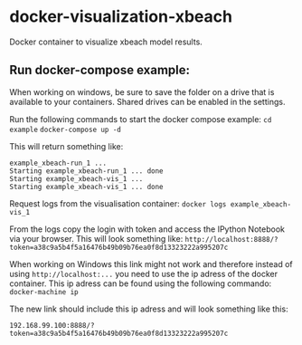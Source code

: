 # docker-visualization-xbeach
Docker container to visualize xbeach model results.

## Run docker-compose example:
When working on windows, be sure to save the folder on a drive that is available to your containers. 
Shared drives can be enabled in the settings.

Run the following commands to start the docker compose example:
`cd example`
`docker-compose up -d`

This will return something like:
```
example_xbeach-run_1 ...
Starting example_xbeach-run_1 ... done
Starting example_xbeach-vis_1 ...
Starting example_xbeach-vis_1 ... done
```

Request logs from the visualisation container:
`docker logs example_xbeach-vis_1`

From the logs copy the login with token and access the IPython Notebook via your browser.
This will look something like:
```http://localhost:8888/?token=a38c9a5b4f5a16476b49b09b76ea0f8d13323222a995207c ```

When working on Windows this link might not work and therefore instead of using `http://localhost:...` you need to use the ip adress of the docker container. This ip adress can be found using the following commando:
`docker-machine ip`

The new link should include this ip adress and will look something like this: 

```192.168.99.100:8888/?token=a38c9a5b4f5a16476b49b09b76ea0f8d13323222a995207c ```
